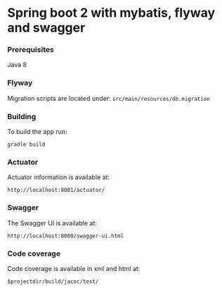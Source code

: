 # Spring boot 2 with mybatis, flyway and swagger

### Prerequisites

Java 8

### Flyway
Migration scripts are located under:
```src/main/resources/db.migration``` 


### Building 

To build the app run: 
```
gradle build
```

### Actuator
Actuator information is available at:
```
http://localhost:8081/actuator/
```

### Swagger
The Swagger UI is available at: 
```
http://localhost:8080/swagger-ui.html
```
### Code coverage
Code coverage is available in xml and html at:
```
$projectdir/build/jacoc/test/
```
 